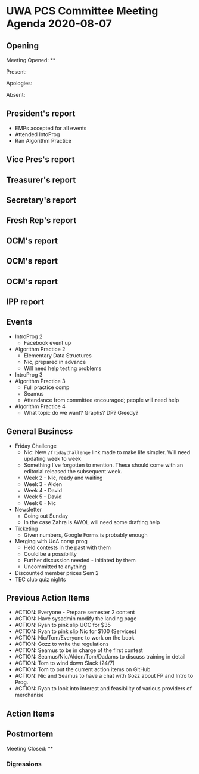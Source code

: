 # UWA PCS Committee Meeting Agenda 2020-08-07

## Opening

Meeting Opened: **

Present:

Apologies:

Absent:

## President's report
- EMPs accepted for all events
- Attended IntoProg
- Ran Algorithm Practice

## Vice Pres's report

## Treasurer's report

## Secretary's report

## Fresh Rep's report

## OCM's report

## OCM's report

## OCM's report

## IPP report

## Events
- IntroProg 2
  - Facebook event up
- Algorithm Practice 2
  - Elementary Data Structures 
  - Nic, prepared in advance
  - Will need help testing problems
- IntroProg 3
- Algorithm Practice 3
  - Full practice comp
  - Seamus
  - Attendance from committee encouraged; people will need help
- Algorithm Practice 4
  - What topic do we want? Graphs? DP? Greedy?

## General Business
- Friday Challenge
  - Nic: New `/fridaychallenge` link made to make life simpler. Will need updating week to week
  - Something I've forgotten to mention. These should come with an editorial released the subsequent week.
  - Week 2 - Nic, ready and waiting 
  - Week 3 - Alden
  - Week 4 - David
  - Week 5 - David
  - Week 6 - Nic
- Newsletter 
  - Going out Sunday
  - In the case Zahra is AWOL will need some drafting help
- Ticketing
  - Given numbers, Google Forms is probably enough
- Merging with UoA comp prog
  - Held contests in the past with them
  - Could be a possibility
  - Further discussion needed - initiated by them
  - Uncommitted to anything
- Discounted member prices Sem 2
- TEC club quiz nights

## Previous Action Items

- ACTION: Everyone - Prepare semester 2 content
- ACTION: Have sysadmin modify the landing page
- ACTION: Ryan to pink slip UCC for $35
- ACTION: Ryan to pink slip Nic for $100 (Services)
- ACTION: Nic/Tom/Everyone to work on the book
- ACTION: Gozz to write the regulations
- ACTION: Seamus to be in charge of the first contest
- ACTION: Seamus/Nic/Alden/Tom/Dadams to discuss training in detail
- ACTION: Tom to wind down Slack (24/7)
- ACTION: Tom to put the current action items on GitHub
- ACTION: Nic and Seamus to have a chat with Gozz about FP and Intro to Prog.
- ACTION: Ryan to look into interest and feasibility of various providers of merchanise

## Action Items

## Postmortem

Meeting Closed: **

### Digressions
